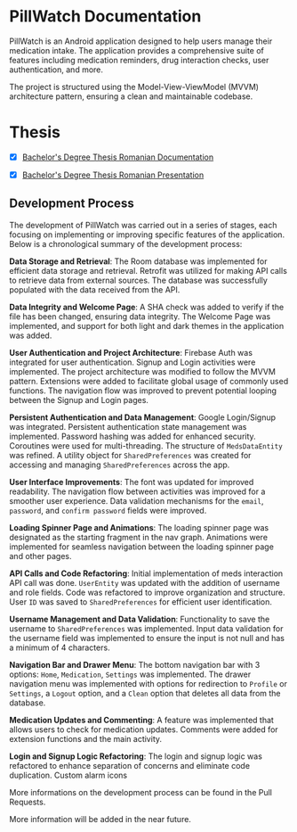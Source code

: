# PillWatch Documentation

PillWatch is an Android application designed to help users manage their medication intake. The application provides a comprehensive suite of features including medication reminders, drug interaction checks, user authentication, and more. 

The project is structured using the Model-View-ViewModel (MVVM) architecture pattern, ensuring a clean and maintainable codebase.

# Thesis

- [x] [Bachelor's Degree Thesis Romanian Documentation](/Bachelor's%20Degree%20Thesis%20-%20Romanian%20Documentation.pdf)
- [x] [Bachelor's Degree Thesis Romanian Presentation](/Bachelor's%20Degree%20Thesis%20-%20Romanian%20Presentation.pdf)


## Development Process

The development of PillWatch was carried out in a series of stages, each focusing on implementing or improving specific features of the application. Below is a chronological summary of the development process:

**Data Storage and Retrieval**: The Room database was implemented for efficient data storage and retrieval. Retrofit was utilized for making API calls to retrieve data from external sources. The database was successfully populated with the data received from the API.

**Data Integrity and Welcome Page**: A SHA check was added to verify if the file has been changed, ensuring data integrity. The Welcome Page was implemented, and support for both light and dark themes in the application was added.

**User Authentication and Project Architecture**: Firebase Auth was integrated for user authentication. Signup and Login activities were implemented. The project architecture was modified to follow the MVVM pattern. Extensions were added to facilitate global usage of commonly used functions. The navigation flow was improved to prevent potential looping between the Signup and Login pages.

**Persistent Authentication and Data Management**: Google Login/Signup was integrated. Persistent authentication state management was implemented. Password hashing was added for enhanced security. Coroutines were used for multi-threading. The structure of `MedsDataEntity` was refined. A utility object for `SharedPreferences` was created for accessing and managing `SharedPreferences` across the app.

**User Interface Improvements**: The font was updated for improved readability. The navigation flow between activities was improved for a smoother user experience. Data validation mechanisms for the `email`, `password`, and `confirm password` fields were improved.

**Loading Spinner Page and Animations**: The loading spinner page was designated as the starting fragment in the nav graph. Animations were implemented for seamless navigation between the loading spinner page and other pages.

**API Calls and Code Refactoring**: Initial implementation of meds interaction API call was done. `UserEntity` was updated with the addition of username and role fields. Code was refactored to improve organization and structure. User `ID` was saved to `SharedPreferences` for efficient user identification.

**Username Management and Data Validation**: Functionality to save the username to `SharedPreferences` was implemented. Input data validation for the username field was implemented to ensure the input is not null and has a minimum of 4 characters.

**Navigation Bar and Drawer Menu**: The bottom navigation bar with 3 options: `Home`, `Medication`, `Settings` was implemented. The drawer navigation menu was implemented with options for redirection to `Profile` or `Settings`, a `Logout` option, and a `Clean` option that deletes all data from the database.

**Medication Updates and Commenting**: A feature was implemented that allows users to check for medication updates. Comments were added for extension functions and the main activity.

**Login and Signup Logic Refactoring**: The login and signup logic was refactored to enhance separation of concerns and eliminate code duplication. Custom alarm icons


More informations on the development process can be found in the Pull Requests.

More information will be added in the near future.